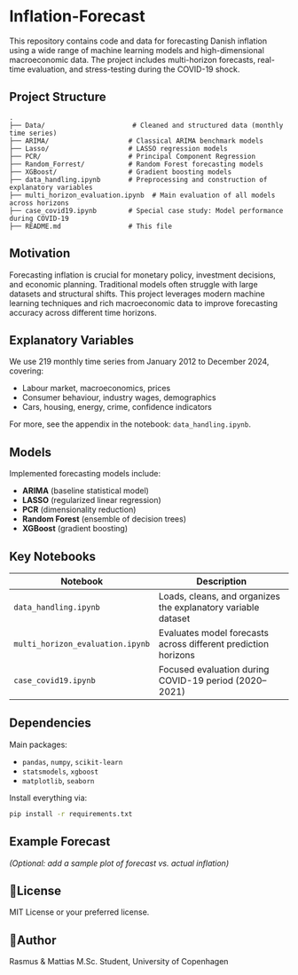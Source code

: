 # Inflation-Forecast

This repository contains code and data for forecasting Danish inflation using a wide range of machine learning models and high-dimensional macroeconomic data. The project includes multi-horizon forecasts, real-time evaluation, and stress-testing during the COVID-19 shock.

##  Project Structure

```
.
├── Data/                      # Cleaned and structured data (monthly time series)
├── ARIMA/                    # Classical ARIMA benchmark models
├── Lasso/                    # LASSO regression models
├── PCR/                      # Principal Component Regression
├── Random_Forrest/           # Random Forest forecasting models
├── XGBoost/                  # Gradient boosting models
├── data_handling.ipynb       # Preprocessing and construction of explanatory variables
├── multi_horizon_evaluation.ipynb  # Main evaluation of all models across horizons
├── case_covid19.ipynb        # Special case study: Model performance during COVID-19
├── README.md                 # This file
```

## Motivation

Forecasting inflation is crucial for monetary policy, investment decisions, and economic planning. Traditional models often struggle with large datasets and structural shifts. This project leverages modern machine learning techniques and rich macroeconomic data to improve forecasting accuracy across different time horizons.

## Explanatory Variables

We use 219 monthly time series from January 2012 to December 2024, covering:

* Labour market, macroeconomics, prices
* Consumer behaviour, industry wages, demographics
* Cars, housing, energy, crime, confidence indicators

For more, see the appendix in the notebook: `data_handling.ipynb`.

##  Models

Implemented forecasting models include:

* **ARIMA** (baseline statistical model)
* **LASSO** (regularized linear regression)
* **PCR** (dimensionality reduction)
* **Random Forest** (ensemble of decision trees)
* **XGBoost** (gradient boosting)

## Key Notebooks

| Notebook                         | Description                                                    |
| -------------------------------- | -------------------------------------------------------------- |
| `data_handling.ipynb`            | Loads, cleans, and organizes the explanatory variable dataset  |
| `multi_horizon_evaluation.ipynb` | Evaluates model forecasts across different prediction horizons |
| `case_covid19.ipynb`             | Focused evaluation during COVID-19 period (2020–2021)          |

## Dependencies

Main packages:

* `pandas`, `numpy`, `scikit-learn`
* `statsmodels`, `xgboost`
* `matplotlib`, `seaborn`

Install everything via:

```bash
pip install -r requirements.txt
```

## Example Forecast

*(Optional: add a sample plot of forecast vs. actual inflation)*

## 📝License

MIT License or your preferred license.

## 👤Author

Rasmus & Mattias
M.Sc. Student, University of Copenhagen
